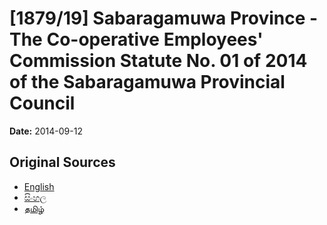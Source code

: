 # [1879/19] Sabaragamuwa Province - The Co-operative Employees' Commission Statute No. 01 of 2014 of the Sabaragamuwa Provincial Council

**Date:** 2014-09-12

## Original Sources

- [English](https://documents.gov.lk/view/extra-gazettes/2014/9/1879-19_E.pdf)
- [සිංහල](https://documents.gov.lk/view/extra-gazettes/2014/9/1879-19_S.pdf)
- [தமிழ்](https://documents.gov.lk/view/extra-gazettes/2014/9/1879-19_T.pdf)
